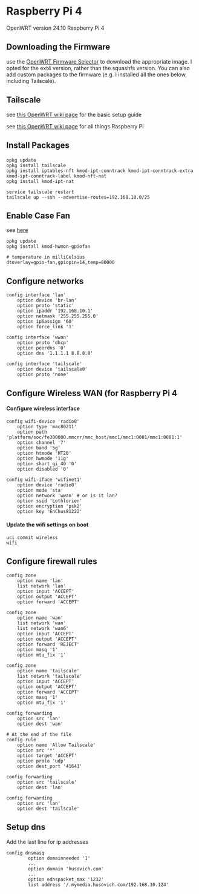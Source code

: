 # Raspberry Pi 4
OpenWRT version 24.10
Raspberry Pi 4

## Downloading the Firmware
use the [OpenWRT Firmware Selector](https://firmware-selector.openwrt.org/) to download the appropriate image. I opted for the ext4 version, rather than the squashfs version. You can also add custom packages to the firmware (e.g. I installed all the ones below, including Tailscale).

## Tailscale

see [this OpenWRT wiki page](https://openwrt.org/docs/guide-user/services/vpn/tailscale/start) for the basic setup guide

see [this OpenWRT wiki page](https://openwrt.org/toh/raspberry_pi_foundation/raspberry_pi) for all things Raspberry Pi
 
## Install Packages
#### 

```
opkg update
opkg install tailscale
opkg install iptables-nft kmod-ipt-conntrack kmod-ipt-conntrack-extra kmod-ipt-conntrack-label kmod-nft-nat 
opkg install kmod-ipt-nat
```

```
service tailscale restart
tailscale up --ssh --advertise-routes=192.168.10.0/25
```

## Enable Case Fan
see [here](https://openwrt.org/toh/raspberry_pi_foundation/raspberry_pi#adding_a_case_fan)

```
opkg update
opkg install kmod-hwmon-gpiofan
```

``` title="/boot/config.txt"
# temperature in milliCelsius
dtoverlay=gpio-fan,gpiopin=14,temp=80000
```

## Configure networks

``` title="/etc/config/network"
config interface 'lan'
	option device 'br-lan'
	option proto 'static'
	option ipaddr '192.168.10.1'
	option netmask '255.255.255.0'
	option ip6assign '60'
	option force_link '1'

config interface 'wwan'
	option proto 'dhcp'
	option peerdns '0'
	option dns '1.1.1.1 8.8.8.8'

config interface 'tailscale'
	option device 'tailscale0'	
	option proto 'none'
```

## Configure Wireless WAN (for Raspberry Pi 4

#### Configure wireless interface
``` title="/etc/config/wireless"
config wifi-device 'radio0'
    option type 'mac80211'
    option path 'platform/soc/fe300000.mmcnr/mmc_host/mmc1/mmc1:0001/mmc1:0001:1'
    option channel '7'
    option band '5g'
    option htmode 'HT20'
    option hwmode '11g'
    option short_gi_40 '0'
    option disabled '0'

config wifi-iface 'wifinet1'
    option device 'radio0'
    option mode 'sta'
    option network 'wwan' # or is it lan?
    option ssid 'Lothlorien'
    option encryption 'psk2'
    option key 'EnChus81222'
```

#### Update the wifi settings on boot
``` title="/etc/rc.local"
uci commit wireless
wifi
```

## Configure firewall rules

``` title="/etc/config/firewall"
config zone
	option name 'lan'
	list network 'lan'
	option input 'ACCEPT'
	option output 'ACCEPT'
	option forward 'ACCEPT'

config zone
	option name 'wan'
	list network 'wan'
	list network 'wan6'
	option input 'ACCEPT'
	option output 'ACCEPT'
	option forward 'REJECT'
	option masq '1'
	option mtu_fix '1'

config zone
	option name 'tailscale'
	list network 'tailscale'
	option input 'ACCEPT'
	option output 'ACCEPT'
	option forward 'ACCEPT'
	option masq '1'
	option mtu_fix '1'

config forwarding
	option src 'lan'
	option dest 'wan'

# At the end of the file
config rule
	option name 'Allow Tailscale'
	option src '*'
	option target 'ACCEPT'
	option proto 'udp'
	option dest_port '41641'

config forwarding
	option src 'tailscale'
	option dest 'lan'

config forwarding
	option src 'lan'
	option dest 'tailscale'
```

## Setup dns
Add the last line for ip addresses
```
config dnsmasq
        option domainneeded '1'
		... 
		option domain 'husovich.com'
		...
		option ednspacket_max '1232'
        list address '/.mymedia.husovich.com/192.168.10.124'
```
